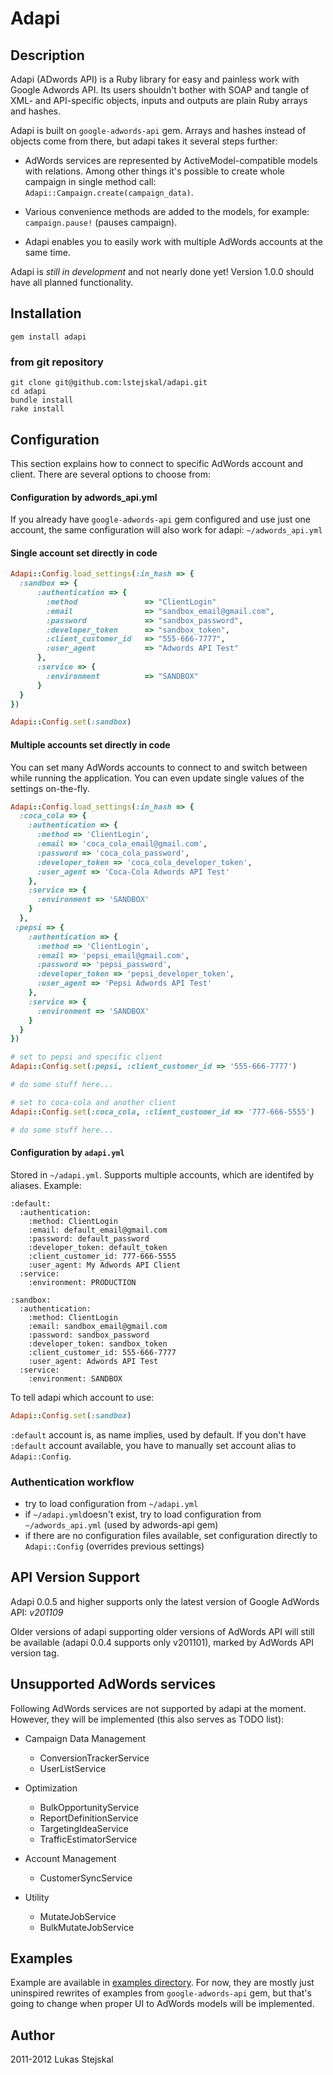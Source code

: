 # Adapi #

## Description ##

Adapi (ADwords API) is a Ruby library for easy and painless work with Google
Adwords API. Its users shouldn't bother with SOAP and tangle of XML- and
API-specific objects, inputs and outputs are plain Ruby arrays and hashes. 

Adapi is built on `google-adwords-api` gem. Arrays and hashes instead of objects
come from there, but adapi takes it several steps further:

* AdWords services are represented by ActiveModel-compatible models with
  relations. Among other things it's possible to create whole campaign in
  single method call: `Adapi::Campaign.create(campaign_data)`.

* Various convenience methods are added to the models, for example:
  `campaign.pause!` (pauses campaign).

* Adapi enables you to easily work with multiple AdWords accounts at the same time.

Adapi is *still in development* and not nearly done yet! Version 1.0.0 should
have all planned functionality.

## Installation ##

`gem install adapi`

### from git repository ###

```
git clone git@github.com:lstejskal/adapi.git
cd adapi
bundle install
rake install
```

## Configuration ##

This section explains how to connect to specific AdWords account and client.
There are several options to choose from:

#### Configuration by adwords_api.yml ####

If you already have `google-adwords-api` gem configured and use just one account,
the same configuration will also work for adapi: `~/adwords_api.yml`

#### Single account set directly in code ####

```ruby
Adapi::Config.load_settings(:in_hash => {
  :sandbox => {   
      :authentication => {
        :method               => "ClientLogin"
        :email                => "sandbox_email@gmail.com",
        :password             => "sandbox_password",
        :developer_token      => "sandbox_token",
        :client_customer_id   => "555-666-7777",
        :user_agent           => "Adwords API Test"
      },
      :service => {
        :environment          => "SANDBOX"
      }
  }
})

Adapi::Config.set(:sandbox)
```

#### Multiple accounts set directly in code ####

You can set many AdWords accounts to connect to and switch between while running
the application. You can even update single values of the settings on-the-fly.

```ruby 
Adapi::Config.load_settings(:in_hash => {
  :coca_cola => {
    :authentication => {
      :method => 'ClientLogin',
      :email => 'coca_cola_email@gmail.com',
      :password => 'coca_cola_password',
      :developer_token => 'coca_cola_developer_token',
      :user_agent => 'Coca-Cola Adwords API Test'
    },
    :service => {
      :environment => 'SANDBOX'
    }
  },
 :pepsi => {
    :authentication => {
      :method => 'ClientLogin',
      :email => 'pepsi_email@gmail.com',
      :password => 'pepsi_password',
      :developer_token => 'pepsi_developer_token',
      :user_agent => 'Pepsi Adwords API Test'
    },
    :service => {
      :environment => 'SANDBOX'
    }
  }
})

# set to pepsi and specific client       
Adapi::Config.set(:pepsi, :client_customer_id => '555-666-7777')

# do some stuff here...

# set to coca-cola and another client       
Adapi::Config.set(:coca_cola, :client_customer_id => '777-666-5555')

# do some stuff here...
```

#### Configuration by `adapi.yml` ####

Stored in `~/adapi.yml`. Supports multiple accounts, which are identifed by
aliases. Example:

```
:default:
  :authentication:
    :method: ClientLogin
    :email: default_email@gmail.com
    :password: default_password
    :developer_token: default_token
    :client_customer_id: 777-666-5555
    :user_agent: My Adwords API Client
  :service:
    :environment: PRODUCTION

:sandbox:
  :authentication:
    :method: ClientLogin
    :email: sandbox_email@gmail.com
    :password: sandbox_password
    :developer_token: sandbox_token
    :client_customer_id: 555-666-7777
    :user_agent: Adwords API Test
  :service:
    :environment: SANDBOX
```

To tell adapi which account to use:

```ruby
Adapi::Config.set(:sandbox)
```

`:default` account is, as name implies, used by default. If you don't have
`:default` account available, you have to manually set account alias to
`Adapi::Config`.

### Authentication workflow ###

* try to load configuration from `~/adapi.yml`
* if `~/adapi.yml`doesn't exist, try to load configuration from
  `~/adwords_api.yml` (used by adwords-api gem)
* if there are no configuration files available, set configuration directly to
  `Adapi::Config` (overrides previous settings)

## API Version Support ##

Adapi 0.0.5 and higher supports only the latest version of Google AdWords API: *v201109*

Older versions of adapi supporting older versions of AdWords API will still be
available (adapi 0.0.4 supports only v201101), marked by AdWords API version tag.

## Unsupported AdWords services ##

Following AdWords services are not supported by adapi at the moment. However,
they will be implemented (this also serves as TODO list):

* Campaign Data Management
  * ConversionTrackerService
  * UserListService

* Optimization
  * BulkOpportunityService
  * ReportDefinitionService
  * TargetingIdeaService
  * TrafficEstimatorService

* Account Management
  * CustomerSyncService

* Utility
  * MutateJobService
  * BulkMutateJobService

## Examples ##

Example are available in [examples directory](./master/examples/). For now, they
are mostly just uninspired rewrites of examples from `google-adwords-api` gem,
but that's going to change when proper UI to AdWords models will be implemented.

## Author ##

2011-2012 Lukas Stejskal
